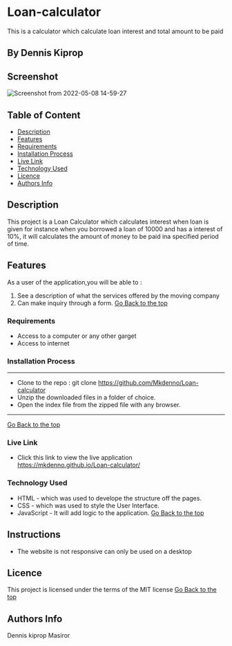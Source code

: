 # Loan-calculator
This is a calculator which calculate loan interest and total amount to be paid
 ## By Dennis Kiprop
## Screenshot
![Screenshot from 2022-05-08 14-59-27](https://user-images.githubusercontent.com/104482846/167295154-9778b7b4-a306-4a85-aab6-b10b0fe9a9f3.png)
 ## Table of Content
 - [Description](#description)
 - [Features](#features)
 - [Requirements](#requirements)
 - [Installation Process](#installation-Process)
 - [Live Link](#Live-Link)
 - [Technology  Used](#technology-Used)
 - [Licence](#licence)
 - [Authors Info](#Authors-Info)
 ## Description
 This project is a Loan Calculator which calculates interest when loan is given for instance when you borrowed a loan of 10000 and has a interest of 10%, it will calculates the amount of money to be paid ina specified period of time.
## Features
As a user of the application,you will be able to :
1. See a description of what the services offered by the moving company
2. Can make inquiry through a form.
[Go Back to the top](#Loan-calculator)
 ###  Requirements
 * Access to  a computer or any other garget
 * Access to internet
 ### Installation Process
 ****
* Clone to the repo : git clone https://github.com/Mkdenno/Loan-calculator
* Unzip the downloaded files in a folder of choice.
* Open the index file from the zipped file with any browser.
 ****
 [Go Back to the top](#Loan-calculator)
### Live Link
- Click this link to view the live application https://mkdenno.github.io/Loan-calculator/
### Technology  Used
* HTML - which was used to develope the structure off the pages.
* CSS - which was used to style the User Interface.
* JavaScript - It will add logic to the application.
[Go Back to the top](#Loan-calculator)
## Instructions
* The website is not responsive can only be used on a desktop
## Licence
This project is licensed under the terms of the MIT license
[Go Back to the top](#Loan-calculator)
## Authors Info
Dennis kiprop Masiror
